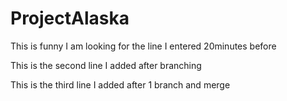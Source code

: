 # ProjectAlaska

This is funny I am looking for the line I entered 20minutes before

This is the second line I added after branching

This is the third line I added after 1 branch and merge
